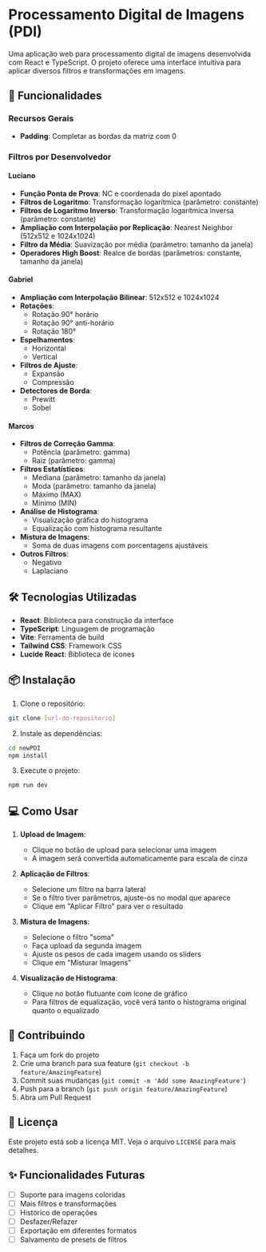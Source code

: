 # Processamento Digital de Imagens (PDI)

Uma aplicação web para processamento digital de imagens desenvolvida com React e TypeScript. O projeto oferece uma interface intuitiva para aplicar diversos filtros e transformações em imagens.

## 🚀 Funcionalidades

### Recursos Gerais
- **Padding**: Completar as bordas da matriz com 0

### Filtros por Desenvolvedor

#### Luciano
- **Função Ponta de Prova**: NC e coordenada do pixel apontado
- **Filtros de Logaritmo**: Transformação logarítmica (parâmetro: constante)
- **Filtros de Logaritmo Inverso**: Transformação logarítmica inversa (parâmetro: constante)
- **Ampliação com Interpolação por Replicação**: Nearest Neighbor (512x512 e 1024x1024)
- **Filtro da Média**: Suavização por média (parâmetro: tamanho da janela)
- **Operadores High Boost**: Realce de bordas (parâmetros: constante, tamanho da janela)

#### Gabriel
- **Ampliação com Interpolação Bilinear**: 512x512 e 1024x1024
- **Rotações**:
  - Rotação 90° horário
  - Rotação 90° anti-horário
  - Rotação 180°
- **Espelhamentos**:
  - Horizontal
  - Vertical
- **Filtros de Ajuste**:
  - Expansão
  - Compressão
- **Detectores de Borda**:
  - Prewitt
  - Sobel

#### Marcos
- **Filtros de Correção Gamma**:
  - Potência (parâmetro: gamma)
  - Raiz (parâmetro: gamma)
- **Filtros Estatísticos**:
  - Mediana (parâmetro: tamanho da janela)
  - Moda (parâmetro: tamanho da janela)
  - Máximo (MAX)
  - Mínimo (MIN)
- **Análise de Histograma**:
  - Visualização gráfica do histograma
  - Equalização com histograma resultante
- **Mistura de Imagens**:
  - Soma de duas imagens com porcentagens ajustáveis
- **Outros Filtros**:
  - Negativo
  - Laplaciano

## 🛠️ Tecnologias Utilizadas

- **React**: Biblioteca para construção da interface
- **TypeScript**: Linguagem de programação
- **Vite**: Ferramenta de build
- **Tailwind CSS**: Framework CSS
- **Lucide React**: Biblioteca de ícones

## 📦 Instalação

1. Clone o repositório:
```bash
git clone [url-do-repositorio]
```

2. Instale as dependências:
```bash
cd newPDI
npm install
```

3. Execute o projeto:
```bash
npm run dev
```

## 💻 Como Usar

1. **Upload de Imagem**:
   - Clique no botão de upload para selecionar uma imagem
   - A imagem será convertida automaticamente para escala de cinza

2. **Aplicação de Filtros**:
   - Selecione um filtro na barra lateral
   - Se o filtro tiver parâmetros, ajuste-os no modal que aparece
   - Clique em "Aplicar Filtro" para ver o resultado

3. **Mistura de Imagens**:
   - Selecione o filtro "soma"
   - Faça upload da segunda imagem
   - Ajuste os pesos de cada imagem usando os sliders
   - Clique em "Misturar Imagens"

4. **Visualização de Histograma**:
   - Clique no botão flutuante com ícone de gráfico
   - Para filtros de equalização, você verá tanto o histograma original quanto o equalizado

## 🤝 Contribuindo

1. Faça um fork do projeto
2. Crie uma branch para sua feature (`git checkout -b feature/AmazingFeature`)
3. Commit suas mudanças (`git commit -m 'Add some AmazingFeature'`)
4. Push para a branch (`git push origin feature/AmazingFeature`)
5. Abra um Pull Request

## 📄 Licença

Este projeto está sob a licença MIT. Veja o arquivo `LICENSE` para mais detalhes.

## ✨ Funcionalidades Futuras

- [ ] Suporte para imagens coloridas
- [ ] Mais filtros e transformações
- [ ] Histórico de operações
- [ ] Desfazer/Refazer
- [ ] Exportação em diferentes formatos
- [ ] Salvamento de presets de filtros
